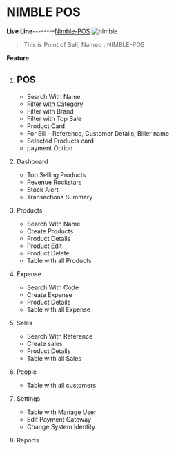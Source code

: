 # NIMBLE POS
**Live Line**--------[Nimble-POS]()
![nimble](https://i.ibb.co/cJnWZQ6/logo.png)
>This is Point of Sell, Named : NIMBLE-POS


**Feature**
1. ## POS

    * Search With Name
    * Filter with Category
    * Filter with Brand
    * Filter with Top Sale
    * Product Card
    * For Bill - Reference, Customer Details, Biller name
    * Selected Products card
    * payment Option
    
    

2. Dashboard
    * Top Selling Products
    * Revenue Rockstars
    * Stock Alert
    * Transactions Summary
3. Products
    * Search With Name
    * Create Products
    * Product Details
    * Product Edit
    * Product Delete
    * Table with all Products

4. Expense
    * Search With Code
    * Create Expense
    * Product Details
    * Table with all Expense

5. Sales
    * Search With Reference
    * Create sales
    * Product Details
    * Table with all Sales
6. People
    * Table with all customers
7. Settings
    * Table with Manage User
    * Edit Payment Gateway
    * Change System Identity

8. Reports

